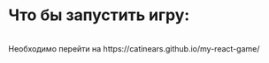 <h1>Что бы запустить игру:</h1></br>
Необходимо перейти на https://catinears.github.io/my-react-game/
